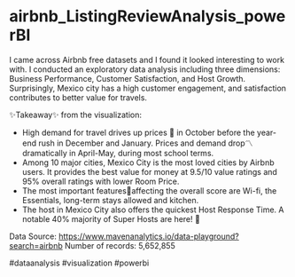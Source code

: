 # airbnb_ListingReviewAnalysis_powerBI

I came across Airbnb free datasets and I found it looked interesting to work with. I conducted an exploratory data analysis including three dimensions: Business Performance, Customer Satisfaction, and Host Growth. Surprisingly, Mexico city has a high customer engagement, and satisfaction contributes to better value for travels. 

✨Takeaway✨ from the visualization: 
- High demand for travel drives up prices 🚀 in October before the year-end rush in December and January. Prices and demand drop〽️ dramatically in April-May, during most school terms.
- Among 10 major cities, Mexico City is the most loved cities by Airbnb users. It provides the best value for money at 9.5/10 value ratings and 95% overall ratings with lower Room Price.
- The most important features🧳affecting the overall score are Wi-fi, the Essentials, long-term stays allowed and kitchen. 
- The host in Mexico City also offers the quickest Host Response Time. A notable 40% majority of Super Hosts are here! 🥇

Data  Source: https://www.mavenanalytics.io/data-playground?search=airbnb
Number of records: 5,652,855


#dataanalysis #visualization #powerbi
